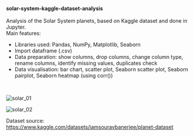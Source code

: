 **solar-system-kaggle-dataset-analysis**<br><br>
Analysis of the Solar System planets, based on Kaggle dataset and done in Jupyter.<br>
Main features:
<ul>
  <li>Libraries used: Pandas, NumPy, Matplotlib, Seaborn </li>
  <li>Import dataframe (.csv)</li>
  <li>Data preparation: show columns, drop columns, change column type, rename columns, identify missing values, duplicates check</li>
  <li>Data visualisation: bar chart, scatter plot, Seaborn scatter plot, Seaborn pairplot, Seaborn heatmap (using corr())</li>
</ul>
<br>

![solar_01](https://github.com/Anna-portfolio/Python-Data-Analysis/assets/75646880/18f2f202-a942-45b5-a080-93f72a5de1bf)


![solar_02](https://github.com/Anna-portfolio/Python-Data-Analysis/assets/75646880/57dd39c1-ea11-4454-88d7-07564ff3df59)



Dataset source: https://www.kaggle.com/datasets/iamsouravbanerjee/planet-dataset
